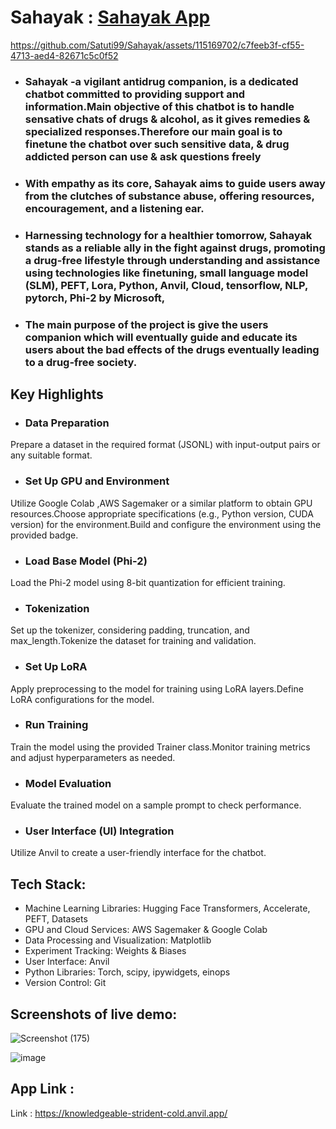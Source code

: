 # Sahayak : [Sahayak App](https://knowledgeable-strident-cold.anvil.app/)




https://github.com/Satuti99/Sahayak/assets/115169702/c7feeb3f-cf55-4713-aed4-82671c5c0f52






- ### Sahayak -a vigilant antidrug companion, is a dedicated chatbot committed to providing support and information.Main objective of this chatbot is to handle sensative chats of drugs & alcohol, as it gives remedies & specialized responses.Therefore our main goal is to finetune the chatbot over such sensitive data, & drug addicted person can use & ask questions freely
- ### With empathy as its core, Sahayak aims to guide users away from the clutches of substance abuse, offering resources, encouragement, and a listening ear. 
- ### Harnessing technology for a healthier tomorrow, Sahayak stands as a reliable ally in the fight against drugs, promoting a drug-free lifestyle through understanding and assistance using technologies like finetuning, small language model (SLM), PEFT, Lora, Python, Anvil, Cloud, tensorflow, NLP, pytorch, Phi-2 by Microsoft,
- ### The main purpose of the project is give the users companion which will eventually guide and educate its users about the bad effects of the drugs eventually leading to a drug-free society.
## Key Highlights
- ### Data Preparation
Prepare a dataset in the required format (JSONL) with input-output pairs or any suitable format.
- ### Set Up GPU and Environment
 Utilize Google Colab ,AWS Sagemaker or a similar platform to obtain GPU resources.Choose appropriate specifications (e.g., Python version, CUDA version) for the environment.Build and configure the environment using the provided badge.
- ### Load Base Model (Phi-2)
Load the Phi-2 model using 8-bit quantization for efficient training.
- ### Tokenization
Set up the tokenizer, considering padding, truncation, and max_length.Tokenize the dataset for training and validation.
- ### Set Up LoRA
Apply preprocessing to the model for training using LoRA layers.Define LoRA configurations for the model.
- ### Run Training
Train the model using the provided Trainer class.Monitor training metrics and adjust hyperparameters as needed.

- ### Model Evaluation
Evaluate the trained model on a sample prompt to check performance.
- ### User Interface (UI) Integration
Utilize Anvil to create a user-friendly interface for the chatbot.

## Tech Stack:
- Machine Learning Libraries: Hugging Face Transformers, Accelerate, PEFT, Datasets
- GPU and Cloud Services: AWS Sagemaker & Google Colab
- Data Processing and Visualization: Matplotlib
- Experiment Tracking: Weights & Biases
- User Interface: Anvil
- Python Libraries: Torch, scipy, ipywidgets, einops
- Version Control: Git  </br>

## Screenshots of live demo:
  
  ![Screenshot (175)](https://github.com/Satuti99/Sahayak/assets/115169702/1111e096-7ee1-42dc-9e74-101853359c2c)
  
  ![image](https://github.com/Satuti99/Sahayak/assets/97314846/f53ab5a9-f9fd-4bc7-b184-bd4131cfd381)


## App Link :
Link : https://knowledgeable-strident-cold.anvil.app/
